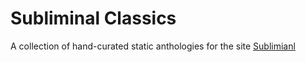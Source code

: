# Subliminal Classics
A collection of hand-curated static anthologies for the site [Sublimianl](https://poemanthology.org)
